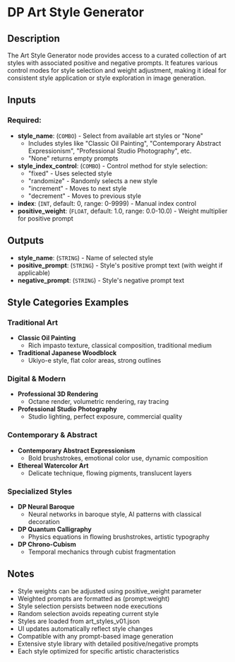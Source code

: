 # DP Art Style Generator

## Description

The Art Style Generator node provides access to a curated collection of art styles with associated positive and negative prompts. It features various control modes for style selection and weight adjustment, making it ideal for consistent style application or style exploration in image generation.

## Inputs

### Required:
- **style_name**: (`COMBO`) - Select from available art styles or "None"
  - Includes styles like "Classic Oil Painting", "Contemporary Abstract Expressionism", "Professional Studio Photography", etc.
  - "None" returns empty prompts
- **style_index_control**: (`COMBO`) - Control method for style selection:
  - "fixed" - Uses selected style
  - "randomize" - Randomly selects a new style
  - "increment" - Moves to next style
  - "decrement" - Moves to previous style
- **index**: (`INT`, default: 0, range: 0-9999) - Manual index control
- **positive_weight**: (`FLOAT`, default: 1.0, range: 0.0-10.0) - Weight multiplier for positive prompt

## Outputs

- **style_name**: (`STRING`) - Name of selected style
- **positive_prompt**: (`STRING`) - Style's positive prompt text (with weight if applicable)
- **negative_prompt**: (`STRING`) - Style's negative prompt text

## Style Categories Examples

### Traditional Art
- **Classic Oil Painting**
  - Rich impasto texture, classical composition, traditional medium
- **Traditional Japanese Woodblock**
  - Ukiyo-e style, flat color areas, strong outlines

### Digital & Modern
- **Professional 3D Rendering**
  - Octane render, volumetric rendering, ray tracing
- **Professional Studio Photography**
  - Studio lighting, perfect exposure, commercial quality

### Contemporary & Abstract
- **Contemporary Abstract Expressionism**
  - Bold brushstrokes, emotional color use, dynamic composition
- **Ethereal Watercolor Art**
  - Delicate technique, flowing pigments, translucent layers

### Specialized Styles
- **DP Neural Baroque**
  - Neural networks in baroque style, AI patterns with classical decoration
- **DP Quantum Calligraphy**
  - Physics equations in flowing brushstrokes, artistic typography
- **DP Chrono-Cubism**
  - Temporal mechanics through cubist fragmentation

## Notes

- Style weights can be adjusted using positive_weight parameter
- Weighted prompts are formatted as (prompt:weight)
- Style selection persists between node executions
- Random selection avoids repeating current style
- Styles are loaded from art_styles_v01.json
- UI updates automatically reflect style changes
- Compatible with any prompt-based image generation
- Extensive style library with detailed positive/negative prompts
- Each style optimized for specific artistic characteristics
